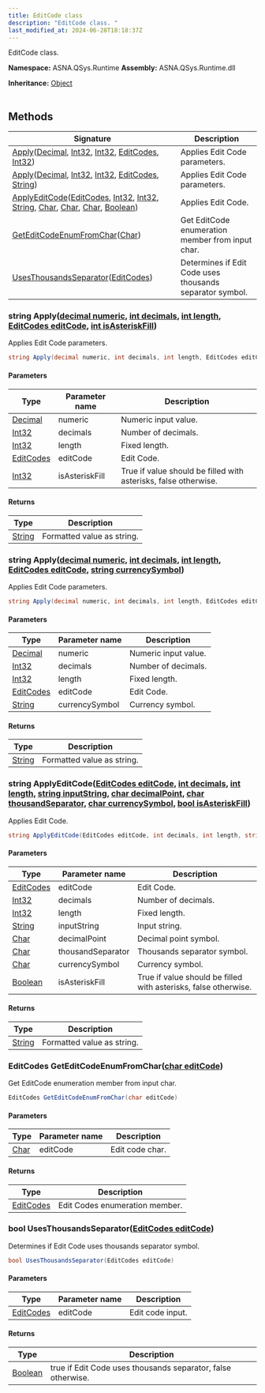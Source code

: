 ```yaml
---
title: EditCode class
description: "EditCode class. "
last_modified_at: 2024-06-28T18:18:37Z
---
```


EditCode class.

**Namespace:** ASNA.QSys.Runtime
**Assembly:** ASNA.QSys.Runtime.dll

**Inheritance:** [Object](https://docs.microsoft.com/en-us/dotnet/api/system.object)
<br>
<br>

## Methods

| Signature | Description |
| --- | --- |
| [Apply](#string-applydecimal-numeric-int-decimals-int-length-editcodes-editcode-int-isasteriskfill)([Decimal](https://docs.microsoft.com/en-us/dotnet/api/system.decimal), [Int32](https://docs.microsoft.com/en-us/dotnet/api/system.int32), [Int32](https://docs.microsoft.com/en-us/dotnet/api/system.int32), [EditCodes](/reference/expo/qsys-expo-model/edit-codes.html), [Int32](https://docs.microsoft.com/en-us/dotnet/api/system.int32)) | Applies Edit Code parameters.
| [Apply](#string-applydecimal-numeric-int-decimals-int-length-editcodes-editcode-string-currencysymbol)([Decimal](https://docs.microsoft.com/en-us/dotnet/api/system.decimal), [Int32](https://docs.microsoft.com/en-us/dotnet/api/system.int32), [Int32](https://docs.microsoft.com/en-us/dotnet/api/system.int32), [EditCodes](/reference/expo/qsys-expo-model/edit-codes.html), [String](https://docs.microsoft.com/en-us/dotnet/api/system.string)) | Applies Edit Code parameters.
| [ApplyEditCode](#string-applyeditcodeeditcodes-editcode-int-decimals-int-length-string-inputstring-char-decimalpoint-char-thousandseparator-char-currencysymbol-bool-isasteriskfill)([EditCodes](/reference/expo/qsys-expo-model/edit-codes.html), [Int32](https://docs.microsoft.com/en-us/dotnet/api/system.int32), [Int32](https://docs.microsoft.com/en-us/dotnet/api/system.int32), [String](https://docs.microsoft.com/en-us/dotnet/api/system.string), [Char](https://docs.microsoft.com/en-us/dotnet/api/system.char), [Char](https://docs.microsoft.com/en-us/dotnet/api/system.char), [Char](https://docs.microsoft.com/en-us/dotnet/api/system.char), [Boolean](https://docs.microsoft.com/en-us/dotnet/api/system.boolean)) | Applies Edit Code.
| [GetEditCodeEnumFromChar](#editcodes-geteditcodeenumfromcharchar-editcode)([Char](https://docs.microsoft.com/en-us/dotnet/api/system.char)) | Get EditCode enumeration member from input char.
| [UsesThousandsSeparator](#bool-usesthousandsseparatoreditcodes-editcode)([EditCodes](/reference/expo/qsys-expo-model/edit-codes.html)) | Determines if Edit Code uses thousands separator symbol.

### string Apply([decimal numeric](https://learn.microsoft.com/en-us/dotnet/csharp/language-reference/builtin-types/floating-point-numeric-types), [int decimals](https://learn.microsoft.com/en-us/dotnet/csharp/language-reference/builtin-types/integral-numeric-types), [int length](https://learn.microsoft.com/en-us/dotnet/csharp/language-reference/builtin-types/integral-numeric-types), [EditCodes editCode](/reference/expo/qsys-expo-model/edit-codes.html), [int isAsteriskFill](https://learn.microsoft.com/en-us/dotnet/csharp/language-reference/builtin-types/integral-numeric-types))

Applies Edit Code parameters.

```cs
string Apply(decimal numeric, int decimals, int length, EditCodes editCode, int isAsteriskFill)
```

#### Parameters

| Type | Parameter name | Description
| --- | --- | ---
| [Decimal](https://docs.microsoft.com/en-us/dotnet/api/system.decimal) | numeric | Numeric input value.
| [Int32](https://docs.microsoft.com/en-us/dotnet/api/system.int32) | decimals | Number of decimals.
| [Int32](https://docs.microsoft.com/en-us/dotnet/api/system.int32) | length | Fixed length.
| [EditCodes](/reference/expo/qsys-expo-model/edit-codes.html) | editCode | Edit Code.
| [Int32](https://docs.microsoft.com/en-us/dotnet/api/system.int32) | isAsteriskFill | True if value should be filled with asterisks, false otherwise.

#### Returns

| Type | Description
| --- | ---
| [String](https://docs.microsoft.com/en-us/dotnet/api/system.string) | Formatted value as string.

### string Apply([decimal numeric](https://learn.microsoft.com/en-us/dotnet/csharp/language-reference/builtin-types/floating-point-numeric-types), [int decimals](https://learn.microsoft.com/en-us/dotnet/csharp/language-reference/builtin-types/integral-numeric-types), [int length](https://learn.microsoft.com/en-us/dotnet/csharp/language-reference/builtin-types/integral-numeric-types), [EditCodes editCode](/reference/expo/qsys-expo-model/edit-codes.html), [string currencySymbol](https://learn.microsoft.com/en-us/dotnet/api/system.string?view=net-8.0))

Applies Edit Code parameters.

```cs
string Apply(decimal numeric, int decimals, int length, EditCodes editCode, string currencySymbol)
```

#### Parameters

| Type | Parameter name | Description
| --- | --- | ---
| [Decimal](https://docs.microsoft.com/en-us/dotnet/api/system.decimal) | numeric | Numeric input value.
| [Int32](https://docs.microsoft.com/en-us/dotnet/api/system.int32) | decimals | Number of decimals.
| [Int32](https://docs.microsoft.com/en-us/dotnet/api/system.int32) | length | Fixed length.
| [EditCodes](/reference/expo/qsys-expo-model/edit-codes.html) | editCode | Edit Code.
| [String](https://docs.microsoft.com/en-us/dotnet/api/system.string) | currencySymbol | Currency symbol.

#### Returns

| Type | Description
| --- | ---
| [String](https://docs.microsoft.com/en-us/dotnet/api/system.string) | Formatted value as string.

### string ApplyEditCode([EditCodes editCode](/reference/expo/qsys-expo-model/edit-codes.html), [int decimals](https://learn.microsoft.com/en-us/dotnet/csharp/language-reference/builtin-types/integral-numeric-types), [int length](https://learn.microsoft.com/en-us/dotnet/csharp/language-reference/builtin-types/integral-numeric-types), [string inputString](https://learn.microsoft.com/en-us/dotnet/api/system.string?view=net-8.0), [char decimalPoint](https://learn.microsoft.com/en-us/dotnet/csharp/language-reference/builtin-types/char), [char thousandSeparator](https://learn.microsoft.com/en-us/dotnet/csharp/language-reference/builtin-types/char), [char currencySymbol](https://learn.microsoft.com/en-us/dotnet/csharp/language-reference/builtin-types/char), [bool isAsteriskFill](https://docs.microsoft.com/en-us/dotnet/api/system.boolean))

Applies Edit Code.

```cs
string ApplyEditCode(EditCodes editCode, int decimals, int length, string inputString, char decimalPoint, char thousandSeparator, char currencySymbol, bool isAsteriskFill)
```

#### Parameters

| Type | Parameter name | Description
| --- | --- | ---
| [EditCodes](/reference/expo/qsys-expo-model/edit-codes.html) | editCode | Edit Code.
| [Int32](https://docs.microsoft.com/en-us/dotnet/api/system.int32) | decimals | Number of decimals.
| [Int32](https://docs.microsoft.com/en-us/dotnet/api/system.int32) | length | Fixed length.
| [String](https://docs.microsoft.com/en-us/dotnet/api/system.string) | inputString | Input string.
| [Char](https://docs.microsoft.com/en-us/dotnet/api/system.char) | decimalPoint | Decimal point symbol.
| [Char](https://docs.microsoft.com/en-us/dotnet/api/system.char) | thousandSeparator | Thousands separator symbol.
| [Char](https://docs.microsoft.com/en-us/dotnet/api/system.char) | currencySymbol | Currency symbol.
| [Boolean](https://docs.microsoft.com/en-us/dotnet/api/system.boolean) | isAsteriskFill | True if value should be filled with asterisks, false otherwise.

#### Returns

| Type | Description
| --- | ---
| [String](https://docs.microsoft.com/en-us/dotnet/api/system.string) | Formatted value as string.

### EditCodes GetEditCodeEnumFromChar([char editCode](https://learn.microsoft.com/en-us/dotnet/csharp/language-reference/builtin-types/char))

Get EditCode enumeration member from input char.

```cs
EditCodes GetEditCodeEnumFromChar(char editCode)
```

#### Parameters

| Type | Parameter name | Description
| --- | --- | ---
| [Char](https://docs.microsoft.com/en-us/dotnet/api/system.char) | editCode | Edit code char.

#### Returns

| Type | Description
| --- | ---
| [EditCodes](/reference/expo/qsys-expo-model/edit-codes.html) | Edit Codes enumeration member.

### bool UsesThousandsSeparator([EditCodes editCode](/reference/expo/qsys-expo-model/edit-codes.html))

Determines if Edit Code uses thousands separator symbol.

```cs
bool UsesThousandsSeparator(EditCodes editCode)
```

#### Parameters

| Type | Parameter name | Description
| --- | --- | ---
| [EditCodes](/reference/expo/qsys-expo-model/edit-codes.html) | editCode | Edit code input.

#### Returns

| Type | Description
| --- | ---
| [Boolean](https://docs.microsoft.com/en-us/dotnet/api/system.boolean) | true if Edit Code uses thousands separator, false otherwise.
